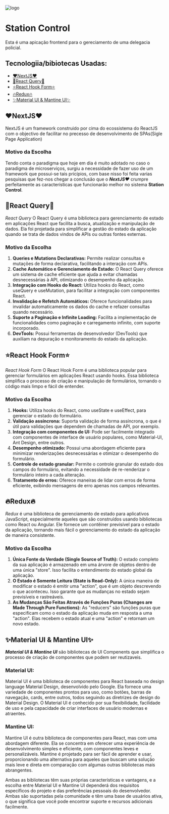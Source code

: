 ![logo](https://static.vecteezy.com/ti/vetor-gratis/p1/365458-um-policial-ficar-frente-a-delegacia-policia-gratis-vetor.jpg)
# Station Control

<p>Esta é uma apicação frontend para o gereciamento de uma delegacia policial.</p>

<h2>Tecnologiia/bibiotecas Usadas:</h2>

<ul>
  <li><a href="#nextjs">❤️NextJS❤️<a/></li>
  <li><a href="#react-query">📶React Query📶<a/></li>
  <li><a href="#react-hook-form">⭐React Hook Form⭐<a/></li>
  <li><a href="#redux">🔥Redux🔥<a/></li>
  <li><a href="#ui">✨Material UI & Mantine UI✨<a/></li>
</ul>

<h2 id="nextjs">❤NextJS❤️</h2>

<p>NextJS é um framework construido por cima do ecossistema do ReactJS com o objectivo de facilitar no precesso de desenvolvimento de SPAs(Sigle Page Application)</p>

<h3>Motivo da Escolha</h3>

<p>Tendo conta o paradigma que hoje em dia é muito adotado no caso o paradigma de microserviços, surgiu a necessidade de fazer uso de um framework que possui-se tais pricípios, com base nisso foi feita varias pesquisas que fez-nos chegar a conclusão que o <b><i>NextJS❤️</i></b> crumpre perfeitamente as características que funcionarão melhor no sistema <b>Station Control</b>.</p>

<h2 id="react-query">📶React Query📶</h2>

<p><i>React Query</i> O React Query é uma biblioteca para gerenciamento de estado em aplicações React que facilita a busca, atualização e manipulação de dados. Ela foi projetada para simplificar a gestão do estado da aplicação quando se trata de dados vindos de APIs ou outras fontes externas.</p>

<h3>Motivo da Escolha</h3>

<ol>
  <li><b>Queries e Mutations Declarativas:</b> Permite realizar consultas e mutações de forma declarativa, facilitando a interação com APIs.</li>
  <li><b>Cache Automático e Gerenciamento de Estado:</b> O React Query oferece um sistema de cache eficiente que ajuda a evitar chamadas desnecessárias à API, otimizando o desempenho da aplicação.</li>
  <li><b>Integração com Hooks do React:</b> Utiliza hooks do React, como useQuery e useMutation, para facilitar a integração com componentes React.</li>
  <li><b>Invalidação e Refetch Automáticos:</b> Oferece funcionalidades para invalidar automaticamente os dados do cache e refazer consultas quando necessário.</li>
  <li><b>Suporte a Paginação e Infinite Loading:</b> Facilita a implementação de funcionalidades como paginação e carregamento infinito, com suporte incorporado.</li>
  <li><b>DevTools:</b> Possui ferramentas de desenvolvedor (DevTools) que auxiliam na depuração e monitoramento do estado da aplicação.</li>
</ol>

<h2 id="react-hook-form">⭐React Hook Form⭐</h2>

<p><i>React Hook Form</i> O React Hook Form é uma biblioteca popular para gerenciar formulários em aplicações React usando hooks. Essa biblioteca simplifica o processo de criação e manipulação de formulários, tornando o código mais limpo e fácil de entender.</p>

<h3>Motivo da Escolha</h3>

<ol>
  <li><b>Hooks:</b> Utiliza hooks do React, como useState e useEffect, para gerenciar o estado do formulário.</li>
  <li><b>Validação assíncrona:</b> Suporta validação de forma assíncrona, o que é útil para validações que dependem de chamadas de API, por exemplo.</li>
  <li><b>Integração com componentes de UI:</b> Pode ser facilmente integrado com componentes de interface de usuário populares, como Material-UI, Ant Design, entre outros.</li>
  <li><b>Desempenho otimizado:</b> Possui uma abordagem eficiente para minimizar renderizações desnecessárias e otimizar o desempenho do formulário.</li>
  <li><b>Controle de estado granular:</b> Permite o controle granular do estado dos campos do formulário, evitando a necessidade de re-renderizar o formulário inteiro a cada alteração.</li>
  <li><b>Tratamento de erros:</b> Oferece maneiras de lidar com erros de forma eficiente, exibindo mensagens de erro apenas nos campos relevantes.</li>
</ol>

<h2 id="redux">🔥Redux🔥</h2>

<p><i>Redux</i> é uma biblioteca de gerenciamento de estado para aplicativos JavaScript, especialmente aqueles que são construídos usando bibliotecas como React ou Angular. Ele fornece um contêiner previsível para o estado da aplicação, tornando mais fácil o gerenciamento do estado da aplicação de maneira consistente.</p>

<h3>Motivo da Escolha</h3>

<ol>
  <li><b>Única Fonte da Verdade (Single Source of Truth):</b> O estado completo da sua aplicação é armazenado em uma árvore de objetos dentro de uma única "store". Isso facilita o entendimento do estado global da aplicação.</li>
  <li><b>O Estado é Somente Leitura (State is Read-Only):</b> A única maneira de modificar o estado é emitir uma "action", que é um objeto descrevendo o que aconteceu. Isso garante que as mudanças no estado sejam previsíveis e rastreáveis.</li>
  <li><b>As Mudanças São Feitas Através de Funções Puras (Changes are Made Through Pure Functions):</b> As "reducers" são funções puras que especificam como o estado da aplicação muda em resposta a uma "action". Elas recebem o estado atual e uma "action" e retornam um novo estado.</li>
</ol>

<h2 id="ui">✨Material UI & Mantine UI✨</h2>

<p><b><i>Material UI & Mantine UI</i></b> são bibliotecas de UI Compenents que simplifica o processo de criação de componentes que podem ser reutizaveis.</p>

<h3>Material UI:</h3>

<p>Material UI é uma biblioteca de componentes para React baseada no design language Material Design, desenvolvido pelo Google. Ela fornece uma variedade de componentes prontos para uso, como botões, barras de navegação, cards, entre outros, todos seguindo as diretrizes de design do Material Design. O Material UI é conhecido por sua flexibilidade, facilidade de uso e pela capacidade de criar interfaces de usuário modernas e atraentes.</p>

<h3>Mantine UI:</h3>

<p>Mantine UI é outra biblioteca de componentes para React, mas com uma abordagem diferente. Ela se concentra em oferecer uma experiência de desenvolvimento simples e eficiente, com componentes leves e personalizáveis. Mantine é projetado para ser fácil de aprender e usar, proporcionando uma alternativa para aqueles que buscam uma solução mais leve e direta em comparação com algumas outras bibliotecas mais abrangentes.</p>

<p>Ambas as bibliotecas têm suas próprias características e vantagens, e a escolha entre Material UI e Mantine UI dependerá dos requisitos específicos do projeto e das preferências pessoais do desenvolvedor. Ambas são suportadas pela comunidade e têm uma base de usuários ativa, o que significa que você pode encontrar suporte e recursos adicionais facilmente.</p>
